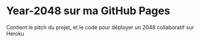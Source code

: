 # Year-2048 sur ma GitHub Pages
Contient le pitch du projet, et le code pour déployer un 2048 collaboratif sur Heroku